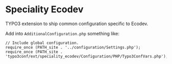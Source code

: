 # Speciality Ecodev

TYPO3 extension to ship common configuration specific to Ecodev.

Add into `AdditionalConfiguration.php` something like:

```
// Include global configuration.
require_once (PATH_site . '../configuration/Settings.php');
require_once (PATH_site . 'typo3conf/ext/speciality_ecodev/Configuration/PHP/Typo3ConfVars.php');
```
